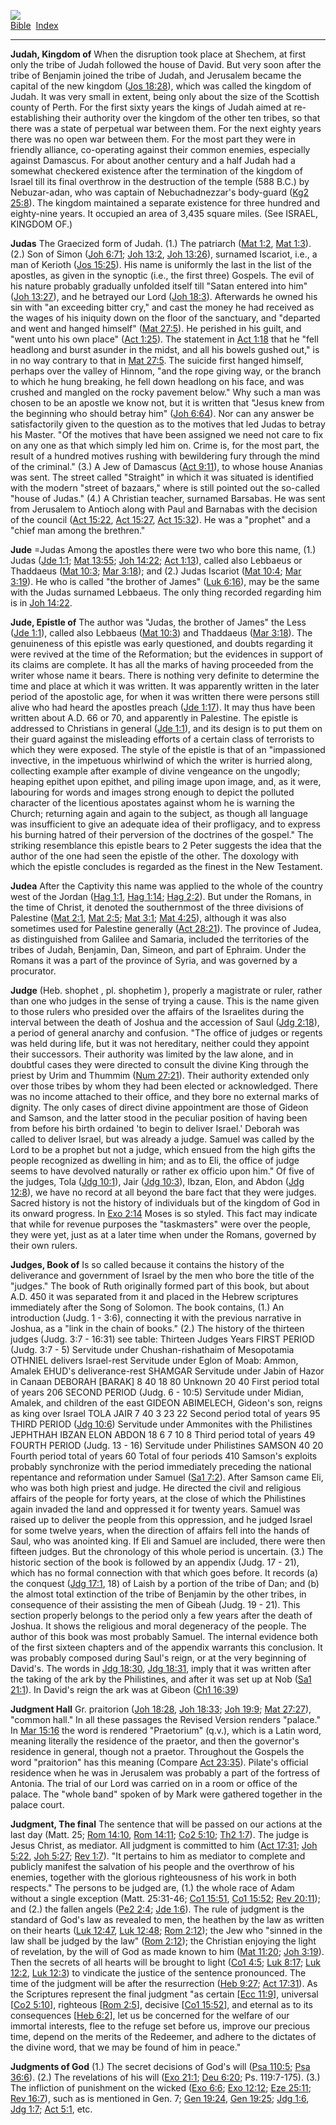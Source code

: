 [![](../../cdshop/ithlogo.png)](../../index)  
[Bible](../index)  [Index](index) 

------------------------------------------------------------------------

<span id="000">**Judah, Kingdom of**</span> When the disruption took
place at Shechem, at first only the tribe of Judah followed the house of
David. But very soon after the tribe of Benjamin joined the tribe of
Judah, and Jerusalem became the capital of the new kingdom ([Jos
18:28](../kjv/jos018.htm#028)), which was called the kingdom of Judah.
It was very small in extent, being only about the size of the Scottish
county of Perth. For the first sixty years the kings of Judah aimed at
re-establishing their authority over the kingdom of the other ten
tribes, so that there was a state of perpetual war between them. For the
next eighty years there was no open war between them. For the most part
they were in friendly alliance, co-operating against their common
enemies, especially against Damascus. For about another century and a
half Judah had a somewhat checkered existence after the termination of
the kingdom of Israel till its final overthrow in the destruction of the
temple (588 B.C.) by Nebuzar-adan, who was captain of Nebuchadnezzar's
body-guard ([Kg2 25:8](../kjv/kg2025.htm#008)). The kingdom maintained a
separate existence for three hundred and eighty-nine years. It occupied
an area of 3,435 square miles. (See ISRAEL, KINGDOM OF.)

<span id="001">**Judas**</span> The Graecized form of Judah. (1.) The
patriarch ([Mat 1:2](../kjv/mat001.htm#002), [Mat
1:3](../kjv/mat001.htm#003)). (2.) Son of Simon ([Joh
6:71](../kjv/joh006.htm#071); [Joh 13:2](../kjv/joh013.htm#002), [Joh
13:26](../kjv/joh013.htm#026)), surnamed Iscariot, i.e., a man of
Kerioth ([Jos 15:25](../kjv/jos015.htm#025)). His name is uniformly the
last in the list of the apostles, as given in the synoptic (i.e., the
first three) Gospels. The evil of his nature probably gradually unfolded
itself till "Satan entered into him" ([Joh
13:27](../kjv/joh013.htm#027)), and he betrayed our Lord ([Joh
18:3](../kjv/joh018.htm#003)). Afterwards he owned his sin with "an
exceeding bitter cry," and cast the money he had received as the wages
of his iniquity down on the floor of the sanctuary, and "departed and
went and hanged himself" ([Mat 27:5](../kjv/mat027.htm#005)). He
perished in his guilt, and "went unto his own place" ([Act
1:25](../kjv/act001.htm#025)). The statement in [Act
1:18](../kjv/act001.htm#018) that he "fell headlong and burst asunder in
the midst, and all his bowels gushed out," is in no way contrary to that
in [Mat 27:5](../kjv/mat027.htm#005). The suicide first hanged himself,
perhaps over the valley of Hinnom, "and the rope giving way, or the
branch to which he hung breaking, he fell down headlong on his face, and
was crushed and mangled on the rocky pavement below." Why such a man was
chosen to be an apostle we know not, but it is written that "Jesus knew
from the beginning who should betray him" ([Joh
6:64](../kjv/joh006.htm#064)). Nor can any answer be satisfactorily
given to the question as to the motives that led Judas to betray his
Master. "Of the motives that have been assigned we need not care to fix
on any one as that which simply led him on. Crime is, for the most part,
the result of a hundred motives rushing with bewildering fury through
the mind of the criminal." (3.) A Jew of Damascus ([Act
9:11](../kjv/act009.htm#011)), to whose house Ananias was sent. The
street called "Straight" in which it was situated is identified with the
modern "street of bazaars," where is still pointed out the so-called
"house of Judas." (4.) A Christian teacher, surnamed Barsabas. He was
sent from Jerusalem to Antioch along with Paul and Barnabas with the
decision of the council ([Act 15:22](../kjv/act015.htm#022), [Act
15:27](../kjv/act015.htm#027), [Act 15:32](../kjv/act015.htm#032)). He
was a "prophet" and a "chief man among the brethren."

<span id="002">**Jude**</span> =Judas Among the apostles there were two
who bore this name, (1.) Judas ([Jde 1:1](../kjv/jde001.htm#001); [Mat
13:55](../kjv/mat013.htm#055); [Joh 14:22](../kjv/joh014.htm#022); [Act
1:13](../kjv/act001.htm#013)), called also Lebbaeus or Thaddaeus ([Mat
10:3](../kjv/mat010.htm#003); [Mar 3:18](../kjv/mar003.htm#018)); and
(2.) Judas Iscariot ([Mat 10:4](../kjv/mat010.htm#004); [Mar
3:19](../kjv/mar003.htm#019)). He who is called "the brother of James"
([Luk 6:16](../kjv/luk006.htm#016)), may be the same with the Judas
surnamed Lebbaeus. The only thing recorded regarding him is in [Joh
14:22](../kjv/joh014.htm#022).

<span id="003">**Jude, Epistle of**</span> The author was "Judas, the
brother of James" the Less ([Jde 1:1](../kjv/jde001.htm#001)), called
also Lebbaeus ([Mat 10:3](../kjv/mat010.htm#003)) and Thaddaeus ([Mar
3:18](../kjv/mar003.htm#018)). The genuineness of this epistle was early
questioned, and doubts regarding it were revived at the time of the
Reformation; but the evidences in support of its claims are complete. It
has all the marks of having proceeded from the writer whose name it
bears. There is nothing very definite to determine the time and place at
which it was written. It was apparently written in the later period of
the apostolic age, for when it was written there were persons still
alive who had heard the apostles preach ([Jde
1:17](../kjv/jde001.htm#017)). It may thus have been written about A.D.
66 or 70, and apparently in Palestine. The epistle is addressed to
Christians in general ([Jde 1:1](../kjv/jde001.htm#001)), and its design
is to put them on their guard against the misleading efforts of a
certain class of terrorists to which they were exposed. The style of the
epistle is that of an "impassioned invective, in the impetuous whirlwind
of which the writer is hurried along, collecting example after example
of divine vengeance on the ungodly; heaping epithet upon epithet, and
piling image upon image, and, as it were, labouring for words and images
strong enough to depict the polluted character of the licentious
apostates against whom he is warning the Church; returning again and
again to the subject, as though all language was insufficient to give an
adequate idea of their profligacy, and to express his burning hatred of
their perversion of the doctrines of the gospel." The striking
resemblance this epistle bears to 2 Peter suggests the idea that the
author of the one had seen the epistle of the other. The doxology with
which the epistle concludes is regarded as the finest in the New
Testament.

<span id="004">**Judea**</span> After the Captivity this name was
applied to the whole of the country west of the Jordan ([Hag
1:1](../kjv/hag001.htm#001), [Hag 1:14](../kjv/hag001.htm#014); [Hag
2:2](../kjv/hag002.htm#002)). But under the Romans, in the time of
Christ, it denoted the southernmost of the three divisions of Palestine
([Mat 2:1](../kjv/mat002.htm#001), [Mat 2:5](../kjv/mat002.htm#005);
[Mat 3:1](../kjv/mat003.htm#001); [Mat 4:25](../kjv/mat004.htm#025)),
although it was also sometimes used for Palestine generally ([Act
28:21](../kjv/act028.htm#021)). The province of Judea, as distinguished
from Galilee and Samaria, included the territories of the tribes of
Judah, Benjamin, Dan, Simeon, and part of Ephraim. Under the Romans it
was a part of the province of Syria, and was governed by a procurator.

<span id="005">**Judge**</span> (Heb. shophet , pl. shophetim ),
properly a magistrate or ruler, rather than one who judges in the sense
of trying a cause. This is the name given to those rulers who presided
over the affairs of the Israelites during the interval between the death
of Joshua and the accession of Saul ([Jdg 2:18](../kjv/jdg002.htm#018)),
a period of general anarchy and confusion. "The office of judges or
regents was held during life, but it was not hereditary, neither could
they appoint their successors. Their authority was limited by the law
alone, and in doubtful cases they were directed to consult the divine
King through the priest by Urim and Thummim ([Num
27:21](../kjv/num027.htm#021)). Their authority extended only over those
tribes by whom they had been elected or acknowledged. There was no
income attached to their office, and they bore no external marks of
dignity. The only cases of direct divine appointment are those of Gideon
and Samson, and the latter stood in the peculiar position of having been
from before his birth ordained 'to begin to deliver Israel.' Deborah was
called to deliver Israel, but was already a judge. Samuel was called by
the Lord to be a prophet but not a judge, which ensued from the high
gifts the people recognized as dwelling in him; and as to Eli, the
office of judge seems to have devolved naturally or rather ex officio
upon him." Of five of the judges, Tola ([Jdg
10:1](../kjv/jdg010.htm#001)), Jair ([Jdg 10:3](../kjv/jdg010.htm#003)),
Ibzan, Elon, and Abdon ([Jdg 12:8](../kjv/jdg012.htm#008)), we have no
record at all beyond the bare fact that they were judges. Sacred history
is not the history of individuals but of the kingdom of God in its
onward progress. In [Exo 2:14](../kjv/exo002.htm#014) Moses is so
styled. This fact may indicate that while for revenue purposes the
"taskmasters" were over the people, they were yet, just as at a later
time when under the Romans, governed by their own rulers.

<span id="006">**Judges, Book of**</span> Is so called because it
contains the history of the deliverance and government of Israel by the
men who bore the title of the "judges." The book of Ruth originally
formed part of this book, but about A.D. 450 it was separated from it
and placed in the Hebrew scriptures immediately after the Song of
Solomon. The book contains, (1.) An introduction (Judg. 1 - 3:6),
connecting it with the previous narrative in Joshua, as a "link in the
chain of books." (2.) The history of the thirteen judges (Judg. 3:7 -
16:31) see table: Thirteen Judges Years FIRST PERIOD (Judg. 3:7 - 5)
Servitude under Chushan-rishathaim of Mesopotamia OTHNIEL delivers
Israel-rest Servitude under Eglon of Moab: Ammon, Amalek EHUD's
deliverance-rest SHAMGAR Servitude under Jabin of Hazor in Canaan
DEBORAH \[BARAK\] 8 40 18 80 Unknown 20 40 First period total of years
206 SECOND PERIOD (Judg. 6 - 10:5) Servitude under Midian, Amalek, and
children of the east GIDEON ABIMELECH, Gideon's son, reigns as king over
Israel TOLA JAIR 7 40 3 23 22 Second period total of years 95 THIRD
PERIOD ([Jdg 10:6](../kjv/jdg010.htm#006)) Servitude under Ammonites
with the Philistines JEPHTHAH IBZAN ELON ABDON 18 6 7 10 8 Third period
total of years 49 FOURTH PERIOD (Judg. 13 - 16) Servitude under
Philistines SAMSON 40 20 Fourth period total of years 60 Total of four
periods 410 Samson's exploits probably synchronize with the period
immediately preceding the national repentance and reformation under
Samuel ([Sa1 7:2](../kjv/sa1007.htm#002)). After Samson came Eli, who
was both high priest and judge. He directed the civil and religious
affairs of the people for forty years, at the close of which the
Philistines again invaded the land and oppressed it for twenty years.
Samuel was raised up to deliver the people from this oppression, and he
judged Israel for some twelve years, when the direction of affairs fell
into the hands of Saul, who was anointed king. If Eli and Samuel are
included, there were then fifteen judges. But the chronology of this
whole period is uncertain. (3.) The historic section of the book is
followed by an appendix (Judg. 17 - 21), which has no formal connection
with that which goes before. It records (a) the conquest ([Jdg
17:1](../kjv/jdg017.htm#001), 18) of Laish by a portion of the tribe of
Dan; and (b) the almost total extinction of the tribe of Benjamin by the
other tribes, in consequence of their assisting the men of Gibeah (Judg.
19 - 21). This section properly belongs to the period only a few years
after the death of Joshua. It shows the religious and moral degeneracy
of the people. The author of this book was most probably Samuel. The
internal evidence both of the first sixteen chapters and of the appendix
warrants this conclusion. It was probably composed during Saul's reign,
or at the very beginning of David's. The words in [Jdg
18:30](../kjv/jdg018.htm#030), [Jdg 18:31](../kjv/jdg018.htm#031), imply
that it was written after the taking of the ark by the Philistines, and
after it was set up at Nob ([Sa1 21:1](../kjv/sa1021.htm#001)). In
David's reign the ark was at Gibeon ([Ch1 16:39](../kjv/ch1016.htm#039))

<span id="007">**Judgment Hall**</span> Gr. praitorion ([Joh
18:28](../kjv/joh018.htm#028), [Joh 18:33](../kjv/joh018.htm#033); [Joh
19:9](../kjv/joh019.htm#009); [Mat 27:27](../kjv/mat027.htm#027)),
"common hall." In all these passages the Revised Version renders
"palace." In [Mar 15:16](../kjv/mar015.htm#016) the word is rendered
"Praetorium" (q.v.), which is a Latin word, meaning literally the
residence of the praetor, and then the governor's residence in general,
though not a praetor. Throughout the Gospels the word "praitorion" has
this meaning (Compare [Act 23:35](../kjv/act023.htm#035)). Pilate's
official residence when he was in Jerusalem was probably a part of the
fortress of Antonia. The trial of our Lord was carried on in a room or
office of the palace. The "whole band" spoken of by Mark were gathered
together in the palace court.

<span id="008">**Judgment, The final**</span> The sentence that will be
passed on our actions at the last day (Matt. 25; [Rom
14:10](../kjv/rom014.htm#010), [Rom 14:11](../kjv/rom014.htm#011); [Co2
5:10](../kjv/co2005.htm#010); [Th2 1:7](../kjv/th2001.htm#007)). The
judge is Jesus Christ, as mediator. All judgment is committed to him
([Act 17:31](../kjv/act017.htm#031); [Joh 5:22](../kjv/joh005.htm#022),
[Joh 5:27](../kjv/joh005.htm#027); [Rev 1:7](../kjv/rev001.htm#007)).
"It pertains to him as mediator to complete and publicly manifest the
salvation of his people and the overthrow of his enemies, together with
the glorious righteousness of his work in both respects." The persons to
be judged are, (1.) the whole race of Adam without a single exception
(Matt. 25:31-46; [Co1 15:51](../kjv/co1015.htm#051), [Co1
15:52](../kjv/co1015.htm#052); [Rev 20:11](../kjv/rev020.htm#011)); and
(2.) the fallen angels ([Pe2 2:4](../kjv/pe2002.htm#004); [Jde
1:6](../kjv/jde001.htm#006)). The rule of judgment is the standard of
God's law as revealed to men, the heathen by the law as written on their
hearts ([Luk 12:47](../kjv/luk012.htm#047), [Luk
12:48](../kjv/luk012.htm#048); [Rom 2:12](../kjv/rom002.htm#012)); the
Jew who "sinned in the law shall be judged by the law" ([Rom
2:12](../kjv/rom002.htm#012)); the Christian enjoying the light of
revelation, by the will of God as made known to him ([Mat
11:20](../kjv/mat011.htm#020); [Joh 3:19](../kjv/joh003.htm#019)). Then
the secrets of all hearts will be brought to light ([Co1
4:5](../kjv/co1004.htm#005); [Luk 8:17](../kjv/luk008.htm#017); [Luk
12:2](../kjv/luk012.htm#002), [Luk 12:3](../kjv/luk012.htm#003)) to
vindicate the justice of the sentence pronounced. The time of the
judgment will be after the resurrection ([Heb
9:27](../kjv/heb009.htm#027); [Act 17:31](../kjv/act017.htm#031)). As
the Scriptures represent the final judgment "as certain \[[Ecc
11:9](../kjv/ecc011.htm#009)\], universal \[[Co2
5:10](../kjv/co2005.htm#010)\], righteous \[[Rom
2:5](../kjv/rom002.htm#005)\], decisive \[[Co1
15:52](../kjv/co1015.htm#052)\], and eternal as to its consequences
\[[Heb 6:2](../kjv/heb006.htm#002)\], let us be concerned for the
welfare of our immortal interests, flee to the refuge set before us,
improve our precious time, depend on the merits of the Redeemer, and
adhere to the dictates of the divine word, that we may be found of him
in peace."

<span id="009">**Judgments of God**</span> (1.) The secret decisions of
God's will ([Psa 110:5](../kjv/psa110.htm#005); [Psa
36:6](../kjv/psa036.htm#006)). (2.) The revelations of his will ([Exo
21:1](../kjv/exo021.htm#001); [Deu 6:20](../kjv/deu006.htm#020); Ps.
119:7-175). (3.) The infliction of punishment on the wicked ([Exo
6:6](../kjv/exo006.htm#006); [Exo 12:12](../kjv/exo012.htm#012); [Eze
25:11](../kjv/eze025.htm#011); [Rev 16:7](../kjv/rev016.htm#007)), such
as is mentioned in Gen. 7; [Gen 19:24](../kjv/gen019.htm#024), [Gen
19:25](../kjv/gen019.htm#025); [Jdg 1:6](../kjv/jdg001.htm#006), [Jdg
1:7](../kjv/jdg001.htm#007); [Act 5:1](../kjv/act005.htm#001), etc.
